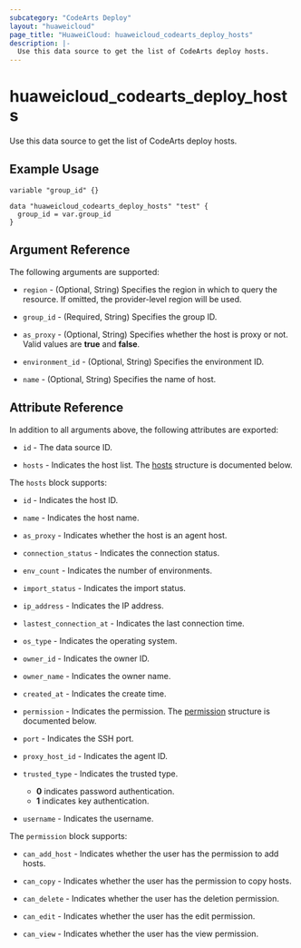 ```yaml
---
subcategory: "CodeArts Deploy"
layout: "huaweicloud"
page_title: "HuaweiCloud: huaweicloud_codearts_deploy_hosts"
description: |-
  Use this data source to get the list of CodeArts deploy hosts.
---
```


# huaweicloud_codearts_deploy_hosts

Use this data source to get the list of CodeArts deploy hosts.

## Example Usage

```hcl
variable "group_id" {}

data "huaweicloud_codearts_deploy_hosts" "test" {
  group_id = var.group_id
}
```

## Argument Reference

The following arguments are supported:

* `region` - (Optional, String) Specifies the region in which to query the resource.
  If omitted, the provider-level region will be used.

* `group_id` - (Required, String) Specifies the group ID.

* `as_proxy` - (Optional, String) Specifies whether the host is proxy or not.
  Valid values are **true** and **false**.

* `environment_id` - (Optional, String) Specifies the environment ID.

* `name` - (Optional, String) Specifies the name of host.

## Attribute Reference

In addition to all arguments above, the following attributes are exported:

* `id` - The data source ID.

* `hosts` - Indicates the host list.
  The [hosts](#attrblock--hosts) structure is documented below.

<a name="attrblock--hosts"></a>
The `hosts` block supports:

* `id` - Indicates the host ID.

* `name` - Indicates the host name.

* `as_proxy` - Indicates whether the host is an agent host.

* `connection_status` - Indicates the connection status.

* `env_count` - Indicates the number of environments.

* `import_status` - Indicates the import status.

* `ip_address` - Indicates the IP address.

* `lastest_connection_at` - Indicates the last connection time.

* `os_type` - Indicates the operating system.

* `owner_id` - Indicates the owner ID.

* `owner_name` - Indicates the owner name.

* `created_at` - Indicates the create time.

* `permission` - Indicates the permission.
  The [permission](#attrblock--hosts--permission) structure is documented below.

* `port` - Indicates the SSH port.

* `proxy_host_id` - Indicates the agent ID.

* `trusted_type` - Indicates the trusted type.
  + **0** indicates password authentication.
  + **1** indicates key authentication.

* `username` - Indicates the username.

<a name="attrblock--hosts--permission"></a>
The `permission` block supports:

* `can_add_host` - Indicates whether the user has the permission to add hosts.

* `can_copy` - Indicates whether the user has the permission to copy hosts.

* `can_delete` - Indicates whether the user has the deletion permission.

* `can_edit` - Indicates whether the user has the edit permission.

* `can_view` - Indicates whether the user has the view permission.

